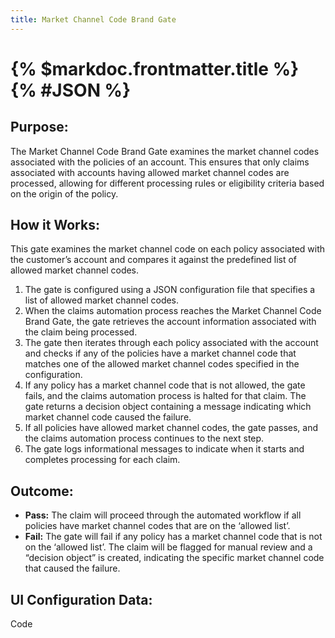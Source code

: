 ```yaml
---
title: Market Channel Code Brand Gate
---
```

# {% $markdoc.frontmatter.title %} {% #JSON %}

## __Purpose:__ 
The Market Channel Code Brand Gate examines the market channel codes associated with the policies of an account.  This ensures that only claims associated with accounts having allowed market channel codes are processed, allowing for different processing rules or eligibility criteria based on the origin of the policy.

## __How it Works:__
This gate examines the market channel code on each policy associated with the customer’s account and compares it against the predefined list of allowed market channel codes.
1.	The gate is configured using a JSON configuration file that specifies a list of allowed market channel codes.
2.	When the claims automation process reaches the Market Channel Code Brand Gate, the gate retrieves the account information associated with the claim being processed.
3.	The gate then iterates through each policy associated with the account and checks if any of the policies have a market channel code that matches one of the allowed market channel codes specified in the configuration.
4.	If any policy has a market channel code that is not allowed, the gate fails, and the claims automation process is halted for that claim.  The gate returns a decision object containing a message indicating which market channel code caused the failure.
5.	If all policies have allowed market channel codes, the gate passes, and the claims automation process continues to the next step.
6.	The gate logs informational messages to indicate when it starts and completes processing for each claim.


## __Outcome:__
- **Pass:** The claim will proceed through the automated workflow if all policies have market channel codes that are on the ‘allowed list’.
- **Fail:** The gate will fail if any policy has a market channel code that is not on the ‘allowed list’.  The claim will be flagged for manual review and a “decision object” is created, indicating the specific market channel code that caused the failure.


## __UI Configuration Data:__
Code